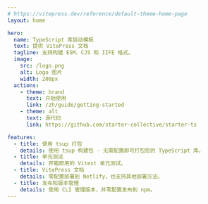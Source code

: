 ```yaml
---
# https://vitepress.dev/reference/default-theme-home-page
layout: home

hero:
  name: TypeScript 库启动模板
  text: 提供 VitePress 文档
  tagline: 支持构建 ESM、CJS 和 IIFE 格式。
  image:
    src: /logo.png
    alt: Logo 图片
    width: 200px
  actions:
    - theme: brand
      text: 开始使用
      link: /zh/guide/getting-started
    - theme: alt
      text: 源代码
      link: https://github.com/starter-collective/starter-ts

features:
  - title: 使用 tsup 打包
    details: 使用 tsup 构建包 - 无需配置即可打包您的 TypeScript 库。
  - title: 单元测试
    details: 开箱即用的 Vitest 单元测试。
  - title: VitePress 文档
    details: 零配置部署到 Netlify，也支持其他部署方法。
  - title: 发布和版本管理
    details: 使用 CLI 管理版本，并零配置发布到 npm。
---
```

